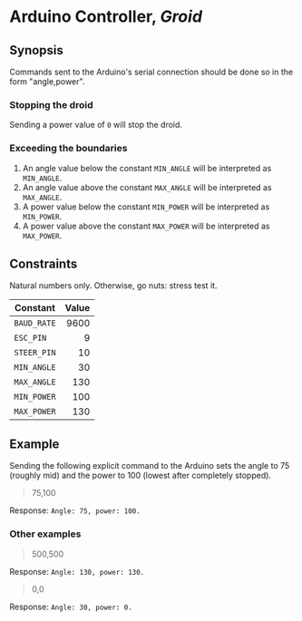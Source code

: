 # Arduino Controller, *Groid*
## Synopsis
Commands sent to the Arduino's serial connection should be done so in the form "angle,power".

### Stopping the droid
Sending a power value of `0` will stop the droid.

### Exceeding the boundaries
1. An angle value below the constant `MIN_ANGLE` will be interpreted as `MIN_ANGLE`.
2. An angle value above the constant `MAX_ANGLE` will be interpreted as `MAX_ANGLE`.
3. A power value below the constant `MIN_POWER` will be interpreted as `MIN_POWER`.
4. A power value above the constant `MAX_POWER` will be interpreted as `MAX_POWER`.

## Constraints
Natural numbers only. Otherwise, go nuts: stress test it.

| Constant    | Value |
| --------    | -----:|
| `BAUD_RATE` | 9600 |
| `ESC_PIN`   | 9 |
| `STEER_PIN` | 10 |
| `MIN_ANGLE` | 30 |
| `MAX_ANGLE` | 130 |
| `MIN_POWER` | 100 |
| `MAX_POWER` | 130 |

## Example
Sending the following explicit command to the Arduino sets the angle to 75 (roughly mid) and the power to 100 (lowest after completely stopped).

>75,100

Response: `Angle: 75, power: 100.`

### Other examples

>500,500

Response: `Angle: 130, power: 130.`

>0,0

Response: `Angle: 30, power: 0.`
